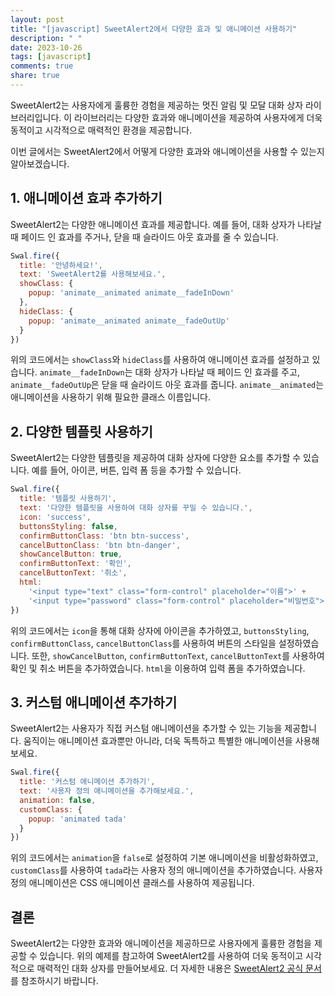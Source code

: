 ```yaml
---
layout: post
title: "[javascript] SweetAlert2에서 다양한 효과 및 애니메이션 사용하기"
description: " "
date: 2023-10-26
tags: [javascript]
comments: true
share: true
---
```


SweetAlert2는 사용자에게 훌륭한 경험을 제공하는 멋진 알림 및 모달 대화 상자 라이브러리입니다. 이 라이브러리는 다양한 효과와 애니메이션을 제공하여 사용자에게 더욱 동적이고 시각적으로 매력적인 환경을 제공합니다.

이번 글에서는 SweetAlert2에서 어떻게 다양한 효과와 애니메이션을 사용할 수 있는지 알아보겠습니다.

## 1. 애니메이션 효과 추가하기

SweetAlert2는 다양한 애니메이션 효과를 제공합니다. 예를 들어, 대화 상자가 나타날 때 페이드 인 효과를 주거나, 닫을 때 슬라이드 아웃 효과를 줄 수 있습니다.

```javascript
Swal.fire({
  title: '안녕하세요!',
  text: 'SweetAlert2를 사용해보세요.',
  showClass: {
    popup: 'animate__animated animate__fadeInDown'
  },
  hideClass: {
    popup: 'animate__animated animate__fadeOutUp'
  }
})
```

위의 코드에서는 `showClass`와 `hideClass`를 사용하여 애니메이션 효과를 설정하고 있습니다. `animate__fadeInDown`는 대화 상자가 나타날 때 페이드 인 효과를 주고, `animate__fadeOutUp`은 닫을 때 슬라이드 아웃 효과를 줍니다. `animate__animated`는 애니메이션을 사용하기 위해 필요한 클래스 이름입니다.

## 2. 다양한 템플릿 사용하기

SweetAlert2는 다양한 템플릿을 제공하여 대화 상자에 다양한 요소를 추가할 수 있습니다. 예를 들어, 아이콘, 버튼, 입력 폼 등을 추가할 수 있습니다.

```javascript
Swal.fire({
  title: '템플릿 사용하기',
  text: '다양한 템플릿을 사용하여 대화 상자를 꾸밀 수 있습니다.',
  icon: 'success',
  buttonsStyling: false,
  confirmButtonClass: 'btn btn-success',
  cancelButtonClass: 'btn btn-danger',
  showCancelButton: true,
  confirmButtonText: '확인',
  cancelButtonText: '취소',
  html:
    '<input type="text" class="form-control" placeholder="이름">' +
    '<input type="password" class="form-control" placeholder="비밀번호">',
})
```

위의 코드에서는 `icon`을 통해 대화 상자에 아이콘을 추가하였고, `buttonsStyling`, `confirmButtonClass`, `cancelButtonClass`를 사용하여 버튼의 스타일을 설정하였습니다. 또한, `showCancelButton`, `confirmButtonText`, `cancelButtonText`를 사용하여 확인 및 취소 버튼을 추가하였습니다. `html`을 이용하여 입력 폼을 추가하였습니다.

## 3. 커스텀 애니메이션 추가하기

SweetAlert2는 사용자가 직접 커스텀 애니메이션을 추가할 수 있는 기능을 제공합니다. 움직이는 애니메이션 효과뿐만 아니라, 더욱 독특하고 특별한 애니메이션을 사용해보세요.

```javascript
Swal.fire({
  title: '커스텀 애니메이션 추가하기',
  text: '사용자 정의 애니메이션을 추가해보세요.',
  animation: false,
  customClass: {
    popup: 'animated tada'
  }
})
```

위의 코드에서는 `animation`을 `false`로 설정하여 기본 애니메이션을 비활성화하였고, `customClass`를 사용하여 `tada`라는 사용자 정의 애니메이션을 추가하였습니다. 사용자 정의 애니메이션은 CSS 애니메이션 클래스를 사용하여 제공됩니다.

## 결론

SweetAlert2는 다양한 효과와 애니메이션을 제공하므로 사용자에게 훌륭한 경험을 제공할 수 있습니다. 위의 예제를 참고하여 SweetAlert2를 사용하여 더욱 동적이고 시각적으로 매력적인 대화 상자를 만들어보세요. 더 자세한 내용은 [SweetAlert2 공식 문서](https://sweetalert2.github.io)를 참조하시기 바랍니다.